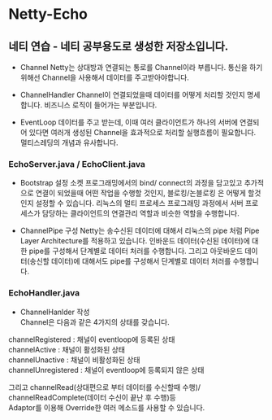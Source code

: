 # Netty-Echo 
## 네티 연습 - 네티 공부용도로 생성한 저장소입니다.

- Channel
  Netty는 상대방과 연결되는 통로를 Channel이라 부릅니다. 통신을 하기 위해선 Channel을 사용해서 데이터를 
  주고받아야합니다.

- ChannelHandler
  Channel이 연결되었을때 데이터를 어떻게 처리할 것인지 명세합니다. 비즈니스 로직이 들어가는 부분입니다.

- EventLoop
데이터를 주고 받는데, 이때 여러 클라이언트가 하나의 서버에 연결되어 있다면 여러개 생성된 Channel을 효과적으로
처리할 실행흐름이 필요합니다. 멀티스레딩의 개념과 유사합니다.

### EchoServer.java / EchoClient.java

- Bootstrap 설정
 소켓 프로그래밍에서의 bind/ connect의 과정을 담고있고 추가적으로 연결이 되었을때 어떤 작업을 수행할 것인지, 
 블로킹/논블로킹 은 어떻게 할것인지 설정할 수 있습니다. 리눅스의 멀티 프로세스 프로그래밍 과정에서 서버 프로세스가 
 담당하는 클라이언트의 연결관리 역할과 비슷한 역할을 수행합니다.
 
- ChannelPipe 구성
 Netty는 송수신된 데이터에 대해서 리눅스의 pipe 처럼 Pipe Layer Architecture를 적용하고 있습니다.
 인바운드 데이터(수신된 데이터)에 대한 pipe를 구성해서 단계별로 데이터 처러를 수행합니다. 그리고 
 아웃바운드 데이터(송신할 데이터)에 대해서도 pipe를 구성해서 단계별로 데이터 처러를 수행합니다.

### EchoHandler.java
- ChannelHanlder 작성  
 Channel은 다음과 같은 4가지의 상태를 갖습니다.  
 
 channelRegistered   : 채널이 eventloop에 등록된 상태  
 channelActive       : 채널이 활성화된 상태  
 channelUnactive     : 채널이 비활성화된 상태  
 channelUnregistered : 채널이 eventloop에 등록되지 않은 상태  
 
 그리고 channelRead(상대편으로 부터 데이터를 수신할때 수행)/ channelReadComplete(데이터 수신이 끝난 후 수행)등  
 Adaptor를 이용해 Override한 여러 메소드를 사용할 수 있습니다.
 
 
